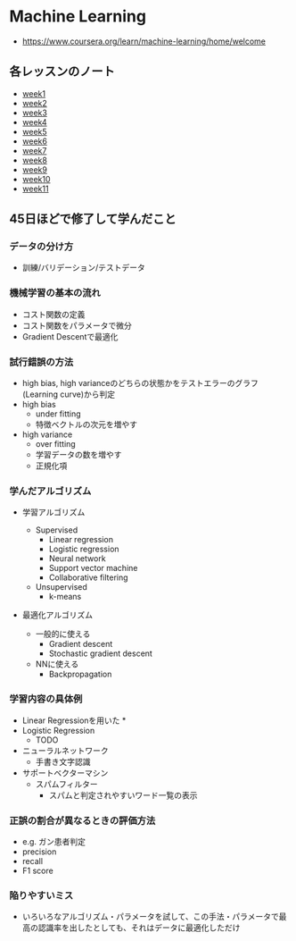 # Machine Learning

* https://www.coursera.org/learn/machine-learning/home/welcome

## 各レッスンのノート

* [week1](https://github.com/peroon/coursela/tree/master/machine_learning/week1)
* [week2](https://github.com/peroon/coursela/tree/master/machine_learning/week2)
* [week3](https://github.com/peroon/coursela/tree/master/machine_learning/week3)
* [week4](https://github.com/peroon/coursela/tree/master/machine_learning/week4)
* [week5](https://github.com/peroon/coursela/tree/master/machine_learning/week5)
* [week6](https://github.com/peroon/coursela/tree/master/machine_learning/week6)
* [week7](https://github.com/peroon/coursela/tree/master/machine_learning/week7)
* [week8](https://github.com/peroon/coursela/tree/master/machine_learning/week8)
* [week9](https://github.com/peroon/coursela/tree/master/machine_learning/week9)
* [week10](https://github.com/peroon/coursela/tree/master/machine_learning/week10)
* [week11](https://github.com/peroon/coursela/tree/master/machine_learning/week11)


## 45日ほどで修了して学んだこと

### データの分け方

* 訓練/バリデーション/テストデータ

### 機械学習の基本の流れ

* コスト関数の定義
* コスト関数をパラメータで微分
* Gradient Descentで最適化

### 試行錯誤の方法

* high bias, high varianceのどちらの状態かをテストエラーのグラフ(Learning curve)から判定
* high bias
	* under fitting
	* 特徴ベクトルの次元を増やす
* high variance
	* over fitting
	* 学習データの数を増やす
	* 正規化項

### 学んだアルゴリズム

* 学習アルゴリズム
	* Supervised
		* Linear regression
		* Logistic regression
		* Neural network
		* Support vector machine
		* Collaborative filtering
	* Unsupervised
		* k-means


* 最適化アルゴリズム
	* 一般的に使える
		* Gradient descent
		* Stochastic gradient descent
	* NNに使える
		* Backpropagation
	

### 学習内容の具体例

* Linear Regressionを用いた
	* 
* Logistic Regression
	* TODO
* ニューラルネットワーク
	* 手書き文字認識
* サポートベクターマシン
	* スパムフィルター
		* スパムと判定されやすいワード一覧の表示

### 正誤の割合が異なるときの評価方法

* e.g. ガン患者判定
* precision
* recall 
* F1 score

### 陥りやすいミス
* いろいろなアルゴリズム・パラメータを試して、この手法・パラメータで最高の認識率を出したとしても、それはデータに最適化しただけ